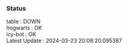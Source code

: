 ### Status


table : DOWN  
hogwarts : OK  
icy-bot : OK  
Latest Update : 2024-03-23 20:08:20.095387
